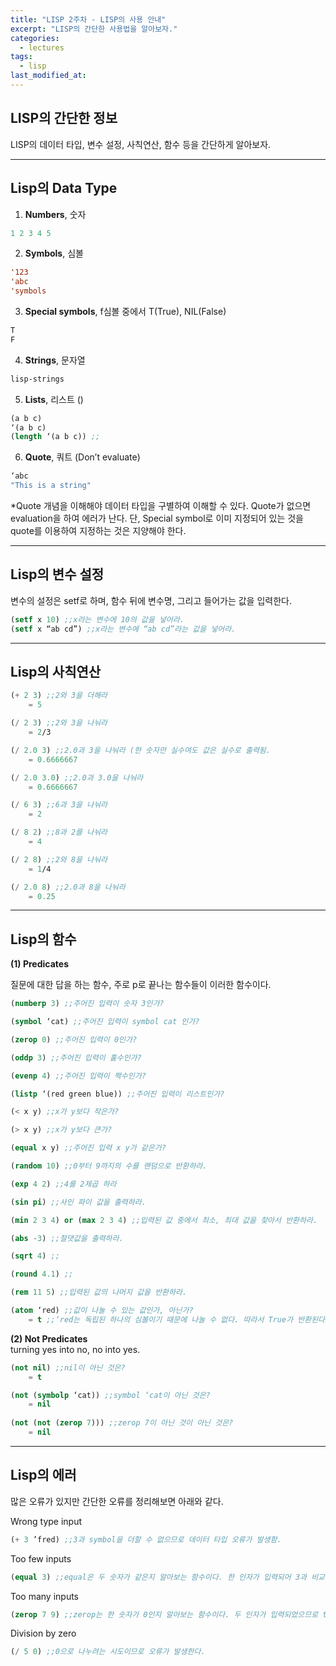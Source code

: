 ```yaml
---
title: "LISP 2주차 - LISP의 사용 안내"
excerpt: "LISP의 간단한 사용법을 알아보자."
categories:
  - lectures
tags:
  - lisp
last_modified_at:
---
```


## LISP의 간단한 정보
LISP의 데이터 타입, 변수 설정, 사칙연산, 함수 등을 간단하게 알아보자. 

---
## Lisp의 Data Type


1. **Numbers**, 숫자
```lisp
1 2 3 4 5
```

2. **Symbols**, 심볼
```lisp
'123
'abc
'symbols
```

3. **Special symbols**, f심볼 중에서 T(True), NIL(False)  
```lisp
T
F
```

4. **Strings**, 문자열
```lisp
lisp-strings
```  

5. **Lists**, 리스트 ()  
```lisp
(a b c)
‘(a b c)
(length ‘(a b c)) ;;
```

6. **Quote**, 쿼트 (Don’t evaluate) 
```lisp 
‘abc
"This is a string" 
``` 
*Quote 개념을 이해해야 데이터 타입을 구별하여 이해할 수 있다. Quote가 없으면 evaluation을 하여 에러가 난다. 단, Special symbol로 이미 지정되어 있는 것을 quote를 이용하여 지정하는 것은 지양해야 한다.
  
---
  
## Lisp의 변수 설정
변수의 설정은 setf로 하며, 함수 뒤에 변수명, 그리고 들어가는 값을 입력한다.

```lisp
(setf x 10) ;;x라는 변수에 10의 값을 넣어라.
(setf x “ab cd”) ;;x라는 변수에 “ab cd”라는 값을 넣어라.
```
---
## Lisp의 사칙연산

```lisp
(+ 2 3) ;;2와 3을 더해라
	= 5

(/ 2 3) ;;2와 3을 나눠라
	= 2/3

(/ 2.0 3) ;;2.0과 3을 나눠라 (한 숫자만 실수여도 값은 실수로 출력됨.
	= 0.6666667

(/ 2.0 3.0) ;;2.0과 3.0을 나눠라
	= 0.6666667

(/ 6 3) ;;6과 3을 나눠라
	= 2

(/ 8 2) ;;8과 2를 나눠라
	= 4

(/ 2 8) ;;2와 8을 나눠라
	= 1/4

(/ 2.0 8) ;;2.0과 8을 나눠라
	= 0.25
```
---
## Lisp의 함수
**(1) Predicates**

질문에 대한 답을 하는 함수, 주로 p로 끝나는 함수들이 이러한 함수이다.  

```lisp
(numberp 3) ;;주어진 입력이 숫자 3인가?

(symbol ‘cat) ;;주어진 입력이 symbol cat 인가?

(zerop 0) ;;주어진 입력이 0인가?

(oddp 3) ;;주어진 입력이 홀수인가?

(evenp 4) ;;주어진 입력이 짝수인가?

(listp ‘(red green blue)) ;;주어진 입력이 리스트인가?

(< x y) ;;x가 y보다 작은가?

(> x y) ;;x가 y보다 큰가?

(equal x y) ;;주어진 입력 x y가 같은가?

(random 10) ;;0부터 9까지의 수를 랜덤으로 반환하라.

(exp 4 2) ;;4를 2제곱 하라

(sin pi) ;;사인 파이 값을 출력하라.

(min 2 3 4) or (max 2 3 4) ;;입력된 값 중에서 최소, 최대 값을 찾아서 반환하라.

(abs -3) ;;절댓값을 출력하라.

(sqrt 4) ;; 

(round 4.1) ;;

(rem 11 5) ;;입력된 값의 나머지 값을 반환하라.

(atom ‘red) ;;값이 나눌 수 있는 값인가, 아닌가? 
	= t ;;‘red는 독립된 하나의 심볼이기 때문에 나눌 수 없다. 따라서 True가 반환된다.
```
**(2) Not Predicates**  
turning yes into no, no into yes.

```lisp
(not nil) ;;nil이 아닌 것은?
	= t

(not (symbolp ‘cat)) ;;symbol ‘cat이 아닌 것은?
	= nil
	
(not (not (zerop 7))) ;;zerop 7이 아닌 것이 아닌 것은?
	= nil
```
---
## Lisp의 에러
많은 오류가 있지만 간단한 오류를 정리해보면 아래와 같다. 
  
Wrong type input
```lisp
(+ 3 ’fred) ;;3과 symbol을 더할 수 없으므로 데이터 타입 오류가 발생함.
``` 
Too few inputs
```lisp
(equal 3) ;;equal은 두 숫자가 같은지 알아보는 함수이다. 한 인자가 입력되어 3과 비교할 비교대상이 없으므로 few inputs 오류가 발생한다. 
```
Too many inputs
```lisp
(zerop 7 9) ;;zerop는 한 숫자가 0인지 알아보는 함수이다. 두 인자가 입력되었으므로 too many inputs 오류가 발생한다. 
```
Division by zero
```lisp
(/ 5 0) ;;0으로 나누려는 시도이므로 오류가 발생한다.
```




